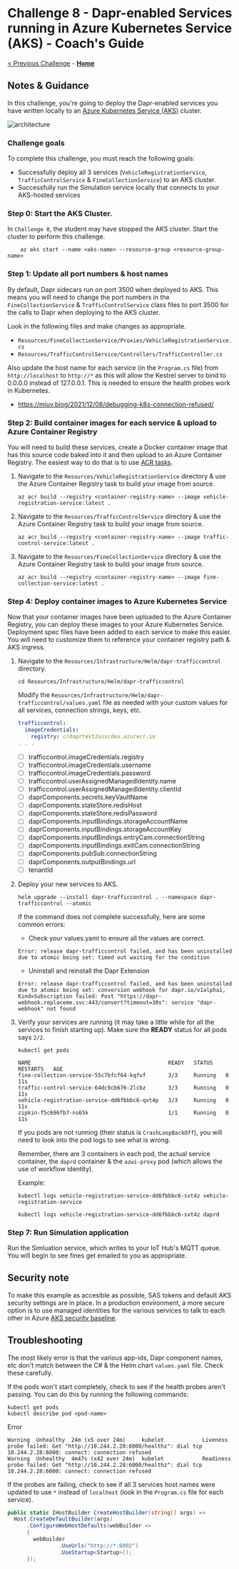 # Challenge 8 - Dapr-enabled Services running in Azure Kubernetes Service (AKS) - Coach's Guide

[< Previous Challenge](./Solution-07.md) - **[Home](./README.md)**

## Notes & Guidance

In this challenge, you're going to deploy the Dapr-enabled services you have written locally to an [Azure Kubernetes Service (AKS)](https://docs.microsoft.com/en-us/azure/aks/) cluster.

![architecture](../images/Challenge-08/architecture.png)

### Challenge goals

To complete this challenge, you must reach the following goals:

- Successfully deploy all 3 services (`VehicleRegistrationService`, `TrafficControlService` & `FineCollectionService`) to an AKS cluster.
- Successfully run the Simulation service locally that connects to your AKS-hosted services


### Step 0: Start the AKS Cluster.  
In `Challenge 0`, the student may have stopped the AKS cluster.  Start the cluster to perform this challenge.

```shell
    az aks start --name <aks-name> --resource-group <resource-group-name>
```

### Step 1: Update all port numbers & host names

By default, Dapr sidecars run on port 3500 when deployed to AKS. This means you will need to change the port numbers in the `FineCollectionService` & `TrafficControlService` class files to port 3500 for the calls to Dapr when deploying to the AKS cluster.

Look in the following files and make changes as appropriate.

- `Resources/FineCollectionService/Proxies/VehicleRegistrationService.cs`
- `Resources/TrafficControlService/Controllers/TrafficController.cs`

Also update the host name for each service (in the `Program.cs` file) from `http://localhost` to `http://*` as this will allow the Kestrel server to bind to 0.0.0.0 instead of 127.0.0.1. This is needed to ensure the health probes work in Kubernetes.

- https://miuv.blog/2021/12/08/debugging-k8s-connection-refused/

### Step 2: Build container images for each service & upload to Azure Container Registry

You will need to build these services, create a Docker container image that has this source code baked into it and then upload to an Azure Container Registry. The easiest way to do that is to use [ACR tasks](https://docs.microsoft.com/en-us/azure/container-registry/container-registry-tasks-overview).

1.  Navigate to the `Resources/VehicleRegistrationService` directory & use the Azure Container Registry task to build your image from source.

    ```shell
    az acr build --registry <container-registry-name> --image vehicle-registration-service:latest .
    ```

1.  Navigate to the `Resources/TrafficControlService` directory & use the Azure Container Registry task to build your image from source.

    ```shell
    az acr build --registry <container-registry-name> --image traffic-control-service:latest .
    ```

1.  Navigate to the `Resources/FineCollectionService` directory & use the Azure Container Registry task to build your image from source.

    ```shell
    az acr build --registry <container-registry-name> --image fine-collection-service:latest .
    ```

### Step 4: Deploy container images to Azure Kubernetes Service

Now that your container images have been uploaded to the Azure Container Registry, you can deploy these images to your Azure Kubernetes Service. Deployment spec files have been added to each service to make this easier. You will need to customize them to reference your container registry path & AKS ingress.

1.  Navigate to the `Resources/Infrastructure/Helm/dapr-trafficcontrol` directory.

    ```shell
    cd Resources/Infrastructure/Helm/dapr-trafficcontrol
    ```

    Modify the `Resources/Infrastructure/Helm/dapr-trafficcontrol/values.yaml` file as needed with your custom values for all services, connection strings, keys, etc.

    ```yaml
    trafficcontrol:
      imageCredentials:
        registry: crdaprtest2usscdev.azurecr.io
    . . .
    ```
    - [ ] trafficcontrol.imageCredentials.registry
    - [ ] trafficcontrol.imageCredentials.username
    - [ ] trafficcontrol.imageCredentials.password
    - [ ] trafficcontrol.userAssignedManagedIdentity.name
    - [ ] trafficcontrol.userAssignedManagedIdentity.clientId
    - [ ] daprComponents.secrets.keyVaultName
    - [ ] daprComponents.stateStore.redisHost
    - [ ] daprComponents.stateStore.redisPassword
    - [ ] daprComponents.inputBindings.storageAccountName
    - [ ] daprComponents.inputBindings.storageAccountKey
    - [ ] daprComponents.inputBindings.entryCam.connectionString
    - [ ] daprComponents.inputBindings.exitCam.connectionString
    - [ ] daprComponents.pubSub.connectionString
    - [ ] daprComponents.outputBindings.url
    - [ ] tenantId

1.  Deploy your new services to AKS.

    ```shell
    helm upgrade --install dapr-trafficcontrol . --namespace dapr-trafficcontrol --atomic
    ```
    If the command does not complete successfully, here are some common errors:
    - Check your values.yaml to ensure all the values are correct.

    ```code 
    Error: release dapr-trafficcontrol failed, and has been uninstalled due to atomic being set: timed out waiting for the condition
    ```
    - Uninstall and reinstall the Dapr Extension

    ```code
    Error: release dapr-trafficcontrol failed, and has been uninstalled due to atomic being set: conversion webhook for dapr.io/v1alpha1, Kind=Subscription failed: Post "https://dapr-webhook.replaceme.svc:443/convert?timeout=30s": service "dapr-webhook" not found
    ```

1.  Verify your services are running (it may take a little while for all the services to finish starting up). Make sure the **READY** status for all pods says `2/2`.

    ```shell
    kubectl get pods
    ```

    ```shell
    NAME                                           READY   STATUS    RESTARTS   AGE
    fine-collection-service-55c7bfcf64-kqfvf       3/3     Running   0          11s
    traffic-control-service-64dc9cb676-2lcbz       3/3     Running   0          11s
    vehicle-registration-service-dd6fbbbc6-qvt4p   3/3     Running   0          11s
    zipkin-f5c696fb7-ns65k                         1/1     Running   0          11s
    ```

    If you pods are not running (their status is `CrashLoopBackOff`), you will need to look into the pod logs to see what is wrong.

    Remember, there are 3 containers in each pod, the actual service container, the `daprd` container & the `azwi-proxy` pod (which allows the use of workflow identity).

    Example:

    ```shell
    kubectl logs vehicle-registration-service-dd6fbbbc6-sxt4z vehicle-registration-service

    kubectl logs vehicle-registration-service-dd6fbbbc6-sxt4z daprd
    ```

### Step 7: Run Simulation application

Run the Simluation service, which writes to your IoT Hub's MQTT queue. You will begin to see fines get emailed to you as appropriate.

## Security note

To make this example as accesible as possible, SAS tokens and default AKS security settings are in place. In a production environment, a more secure option is to use managed identities for the various services to talk to each other in Azure [AKS security baseline](https://learn.microsoft.com/en-us/security/benchmark/azure/baselines/aks-security-baseline).

## Troubleshooting

The most likely error is that the various app-ids, Dapr component names, etc don't match between the C# & the Helm chart `values.yaml` file. Check these carefully.

If the pods won't start completely, check to see if the health probes aren't passing. You can do this by running the following commands:

```shell
kubectl get pods
kubectl describe pod <pod-name>
```

Error

```shell
Warning  Unhealthy  24m (x5 over 24m)     kubelet            Liveness probe failed: Get "http://10.244.2.28:6000/healthz": dial tcp 10.244.2.28:6000: connect: connection refused
Warning  Unhealthy  4m47s (x42 over 24m)  kubelet            Readiness probe failed: Get "http://10.244.2.28:6000/healthz": dial tcp 10.244.2.28:6000: connect: connection refused
```

If the probes are failing, check to see if all 3 services host names were updated to use `*` instead of `localhost` (look in the `Program.cs` file for each service).

```csharp
public static IHostBuilder CreateHostBuilder(string[] args) =>
  Host.CreateDefaultBuilder(args)
      .ConfigureWebHostDefaults(webBuilder =>
      {
        webBuilder
                .UseUrls("http://*:6002")
                .UseStartup<Startup>();
      });
```
